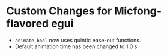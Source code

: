 # Custom Changes for Micfong-flavored egui

- `animate_bool` now uses quintic ease-out functions.
- Default animation time has been changed to 1.0 s.
